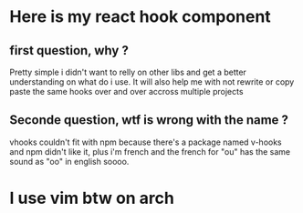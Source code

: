 # Here is my react hook component

## first question, why ? 

Pretty simple i didn't want to relly on other libs and get a better understanding on what do i use. It will also help me with not rewrite or copy paste the same hooks over and over accross multiple projects

## Seconde question, wtf is wrong with the name ? 

vhooks couldn't fit with npm because there's a package named v-hooks and npm didn't like it, plus i'm french and the french for "ou" has the same sound as "oo" in english soooo.

# I use vim btw on arch
